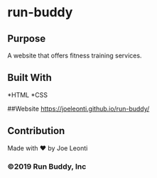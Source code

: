 # run-buddy

## Purpose
A website that offers fitness training services.

## Built With
*HTML
*CSS

##Website
https://joeleonti.github.io/run-buddy/

## Contribution
Made with ❤️ by Joe Leonti

### ©️2019 Run Buddy, Inc 
